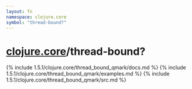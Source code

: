 ```yaml
---
layout: fn
namespace: clojure.core
symbol: "thread-bound?"
---
```


# [clojure.core](../)/thread-bound?

{% include 1.5.1/clojure.core/thread_bound_qmark/docs.md %}
{% include 1.5.1/clojure.core/thread_bound_qmark/examples.md %}
{% include 1.5.1/clojure.core/thread_bound_qmark/src.md %}

